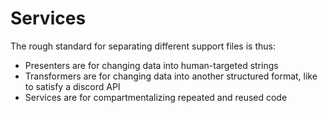 # Services

The rough standard for separating different support files is thus:

* Presenters are for changing data into human-targeted strings
* Transformers are for changing data into another structured format, like to satisfy a discord API
* Services are for compartmentalizing repeated and reused code
